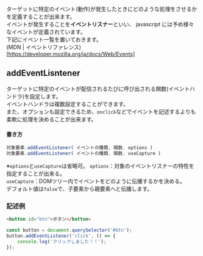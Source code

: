 ターゲットに特定のイベント(動作)が発生したときにどのような処理をさせるかを定義することが出来ます。  
イベントが発生することを**イベントリスナー**といい、 javascript には予め様々なイベントが定義されています。  
下記にイベント一覧を置いておきます。  
(MDN | イベントリファレンス)[https://developer.mozilla.org/ja/docs/Web/Events]  

## addEventLisntener
ターゲットに特定のイベントが配信されるたびに呼び出される関数(イベントハンドラ)を設定します。   
イベントハンドラは複数設定することができます。  
また、オプションも設定できるため、`onclick`などでイベントを記述するよりも柔軟に処理を決めることが出来ます。
#### 書き方
```javascript
対象要素.addEventListener( イベントの種類, 関数, options )
対象要素.addEventListener( イベントの種類, 関数, useCapture )
```
※`options`と`useCapture`は省略可。
`options`：対象のイベントリスナーの特性を指定することが出来る。  
`useCapture`：DOMツリー内でイベントをどのように伝播するかを決める。  
デフォルト値は`false`で、子要素から親要素へと伝播します。

### 記述例
```html
<button id="btn">ボタン</button>
```
```javascript
const button = document.querySelector('#btn');
button.addEventListener('click', () => {
    console.log('クリックしました！！');
});
```

